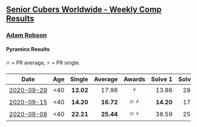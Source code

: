 <style>table {white-space: nowrap;}</style>

## [Senior Cubers Worldwide - Weekly Comp Results](/scw-comp/results/)
### [Adam Robson](README.md)
#### Pyraminx Results

<span style="white-space: nowrap;">🔥 = PR average</span>, <span style="white-space: nowrap;">⚡ = PR single</span>.

| Date | Age | Single | Average | Awards | Solve 1 | Solve 2 | Solve 3 | Solve 4 | Solve 5 | Video |
| :--: | :--: | --: | --: | :--: | --: | --: | --: | --: | --: | :-- |
| [2020-09-29](../../results/2020-09-29/pyram.md) | <40 | **12.02** | 17.98 | ⚡ | 13.86 | 28.58 | **12.02** | 18.81 | 21.27 | [Desktop](https://www.facebook.com/100005428097972/videos/1479981042192818) / [Mobile](https://m.facebook.com/100005428097972/videos/1479981042192818) |
| [2020-09-15](../../results/2020-09-15/pyram.md) | <40 | **14.20** | **16.72** | 🔥 ⚡ | **14.20** | 17.27 | DNF | 16.14 | 16.76 | [Desktop](https://www.facebook.com/100005428097972/videos/1470007843190138) / [Mobile](https://m.facebook.com/100005428097972/videos/1470007843190138) |
| [2020-09-08](../../results/2020-09-08/pyram.md) | <40 | **22.21** | **25.44** | 🔥 ⚡ | 38.59 | 25.49 | 26.45 | 24.38 | **22.21** | [Desktop](https://www.facebook.com/100005428097972/videos/1461268337397422) / [Mobile](https://m.facebook.com/100005428097972/videos/1461268337397422) |


<!-- Global site tag (gtag.js) - Google Analytics -->
<script async src="https://www.googletagmanager.com/gtag/js?id=UA-86348435-3"></script>
<script>window.dataLayer = window.dataLayer || []; function gtag() {dataLayer.push(arguments);} gtag('js', new Date()); gtag('config', 'UA-86348435-3');</script>
